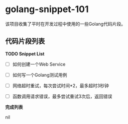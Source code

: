 # golang-snippet-101
该项目收集了平时在开发过程中使用的一些Golang代码片段。

## 代码片段列表

**TODO Snippet List**

- [ ] 如何创建一个Web Service
- [ ] 如何写一个Golang测试用例
- [ ] 网络超时重试，每次尝试时间*2，最多超时3秒钟
- [ ] 函数调用请求错误，最多尝试重试3次后，返回错误



**完成列表**

nil